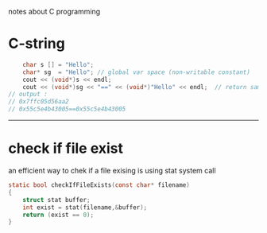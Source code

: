 notes about C programming 

# C-string 
```C++
    char s [] = "Hello";
    char* sg  = "Hello"; // global var space (non-writable constant)
    cout << (void*)s << endl; 
    cout << (void*)sg << "==" << (void*)"Hello" << endl;  // return same address by compilier optimization
// output : 
// 0x7ffc05d56aa2
// 0x55c5e4b43005==0x55c5e4b43005
```
---
# check if file exist
an efficient way to chek if a file exising is using stat system call
```C
static bool checkIfFileExists(const char* filename)
{
    struct stat buffer;
    int exist = stat(filename,&buffer);
    return (exist == 0);
}
```